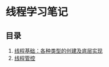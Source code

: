 # 线程学习笔记

## 目录
1. [线程基础：各种类型的创建及底层实现](src/core/thread_basic/ThreadBasic.hpp)
2. [线程管控](src/core/thread_manage/ThreadManage.hpp)